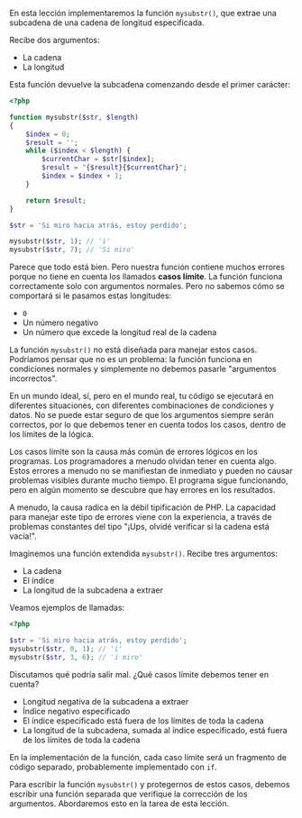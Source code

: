 En esta lección implementaremos la función `mysubstr()`, que extrae una subcadena de una cadena de longitud especificada.

Recibe dos argumentos:

* La cadena
* La longitud

Esta función devuelve la subcadena comenzando desde el primer carácter:

```php
<?php

function mysubstr($str, $length)
{
    $index = 0;
    $result = '';
    while ($index < $length) {
        $currentChar = $str[$index];
        $result = "{$result}{$currentChar}";
        $index = $index + 1;
    }

    return $result;
}

$str = 'Si miro hacia atrás, estoy perdido';

mysubstr($str, 1); // 'i'
mysubstr($str, 7); // 'Si miro'
```


Parece que todo está bien. Pero nuestra función contiene muchos errores porque no tiene en cuenta los llamados **casos límite**. La función funciona correctamente solo con argumentos normales. Pero no sabemos cómo se comportará si le pasamos estas longitudes:

* `0`
* Un número negativo
* Un número que excede la longitud real de la cadena

La función `mysubstr()` no está diseñada para manejar estos casos. Podríamos pensar que no es un problema: la función funciona en condiciones normales y simplemente no debemos pasarle "argumentos incorrectos".

En un mundo ideal, sí, pero en el mundo real, tu código se ejecutará en diferentes situaciones, con diferentes combinaciones de condiciones y datos. No se puede estar seguro de que los argumentos siempre serán correctos, por lo que debemos tener en cuenta todos los casos, dentro de los límites de la lógica.

Los casos límite son la causa más común de errores lógicos en los programas. Los programadores a menudo olvidan tener en cuenta algo. Estos errores a menudo no se manifiestan de inmediato y pueden no causar problemas visibles durante mucho tiempo. El programa sigue funcionando, pero en algún momento se descubre que hay errores en los resultados.

A menudo, la causa radica en la débil tipificación de PHP. La capacidad para manejar este tipo de errores viene con la experiencia, a través de problemas constantes del tipo "¡Ups, olvidé verificar si la cadena está vacía!".

Imaginemos una función extendida `mysubstr()`. Recibe tres argumentos:

* La cadena
* El índice
* La longitud de la subcadena a extraer

Veamos ejemplos de llamadas:

```php
<?php

$str = 'Si miro hacia atrás, estoy perdido';
mysubstr($str, 0, 1); // 'i'
mysubstr($str, 3, 6); // 'i miro'
```

Discutamos qué podría salir mal. ¿Qué casos límite debemos tener en cuenta?

* Longitud negativa de la subcadena a extraer
* Índice negativo especificado
* El índice especificado está fuera de los límites de toda la cadena
* La longitud de la subcadena, sumada al índice especificado, está fuera de los límites de toda la cadena

En la implementación de la función, cada caso límite será un fragmento de código separado, probablemente implementado con `if`.

Para escribir la función `mysubstr()` y protegernos de estos casos, debemos escribir una función separada que verifique la corrección de los argumentos. Abordaremos esto en la tarea de esta lección.
